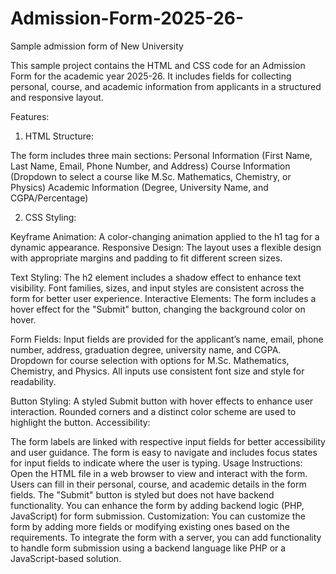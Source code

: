 # Admission-Form-2025-26-
Sample admission form of New University

This sample project contains the HTML and CSS code for an Admission Form for the academic year 2025-26. It includes fields for collecting personal, course, and academic information from applicants in a structured and responsive layout.

Features:

1) HTML Structure:

The form includes three main sections:
Personal Information (First Name, Last Name, Email, Phone Number, and Address)
Course Information (Dropdown to select a course like M.Sc. Mathematics, Chemistry, or Physics)
Academic Information (Degree, University Name, and CGPA/Percentage)

2) CSS Styling:

Keyframe Animation: A color-changing animation applied to the h1 tag for a dynamic appearance.
Responsive Design: The layout uses a flexible design with appropriate margins and padding to fit different screen sizes.

Text Styling:
The h2 element includes a shadow effect to enhance text visibility.
Font families, sizes, and input styles are consistent across the form for better user experience.
Interactive Elements: The form includes a hover effect for the "Submit" button, changing the background color on hover.

Form Fields:
Input fields are provided for the applicant’s name, email, phone number, address, graduation degree, university name, and CGPA.
Dropdown for course selection with options for M.Sc. Mathematics, Chemistry, and Physics.
All inputs use consistent font size and style for readability.

Button Styling:
A styled Submit button with hover effects to enhance user interaction.
Rounded corners and a distinct color scheme are used to highlight the button.
Accessibility:

The form labels are linked with respective input fields for better accessibility and user guidance.
The form is easy to navigate and includes focus states for input fields to indicate where the user is typing.
Usage Instructions:
Open the HTML file in a web browser to view and interact with the form.
Users can fill in their personal, course, and academic details in the form fields.
The "Submit" button is styled but does not have backend functionality. You can enhance the form by adding backend logic (PHP, JavaScript) for form submission.
Customization:
You can customize the form by adding more fields or modifying existing ones based on the requirements.
To integrate the form with a server, you can add functionality to handle form submission using a backend language like PHP or a JavaScript-based solution.
